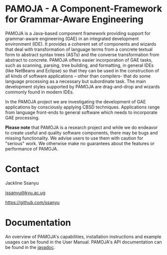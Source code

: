 # PAMOJA - A Component-Framework for Grammar-Aware Engineering
PAMOJA is a Java-based component framework providing support for grammar-aware engineering (GAE) in an integrated development environment (IDE). It provides a coherent set of components and wizards that deal with transformation of language terms from a concrete textual form to abstract syntax trees (ASTs) and the converse transformation from abstract to concrete. PAMOJA offers easier incorporation of GAE tasks, such as scanning, parsing, tree building, and formatting, in general IDEs (like NetBeans and Eclipse) so that they can be used in the construction of all kinds of software applications – other than compilers- that do some language processing as a necessary but subordinate task. The main development styles supported by PAMOJA are drag-and-drop and wizards commonly found in modern IDEs.

In the PAMOJA project we are investigating the development of GAE applications by consciously applying CBSD techniques. Applications range from language front-ends to general software which needs to incorporate GAE processing.

**Please note** that PAMOJA is a research project and while we do endeavor to create useful and quality software components, there may be bugs and missing functionality. We advise users to use them with caution for "serious" work. We otherwise make no guarantees about the features or performance of PAMOJA.

# Contact
Jackline Ssanyu

jssanyu@kyu.ac.ug 

https://github.com/ssanyu

# Documentation
An overview of PAMOJA's capabilities, installation instructions and example usages can be found in the User Manual. PAMOJA's API documentation can be found in the [javadoc](https://ssanyu.github.io/PAMOJA.github.io/).

